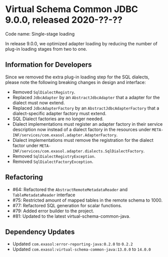 # Virtual Schema Common JDBC 9.0.0, released 2020-??-??

Code name: Single-stage loading

In release 9.0.0, we optimized adapter loading by reducing the number of plug-in loading stages from two to one.

## Information for Developers

Since we removed the extra plug-in loading step for the SQL dialects, please note the following breaking changes in
design and interface:

* Removed `SqlDialectRegistry`.
* Replaced `JdbcAdapter` by an `AbstractJdbcAdapter` that a adapter for the dialect must now extend.
* Replaced `JdbcAdapterFactory` by an `AbstractJdbcAdapterFactory` that a dialect-specific adapter factory must extend.
* SQL Dialect factories are no longer needed.
* Dialect implementations must register an adapter factory in their service description now instead of a dialect factory
  in the resources under `META-INF/services/com.exasol.adapter.AdapterFactory`.
* Dialect implementations must remove the registration for the dialect factor under
  `META-INF/services/com.exasol.adapter.dialects.SqlDialectFactory`.
* Removed `SqlDialectRegistryException`.
* Removed `SqlDialectFactoryException`.

## Refactoring

* #64: Refactored the `AbstractRemoteMetadataReader` and `TableMetadataReader` interface
* #75: Restricted amount of mapped tables in the remote schema to 1000.
* #77: Refactored SQL generation for scalar functions.
* #79: Added error builder to the project.
* #81: Updated to the latest virtual-schema-common-java.

## Dependency Updates

* Updated `com.exasol:error-reporting-java:0.2.0` to `0.2.2`
* Updated `com.exasol:virtual-schema-common-java:13.0.0` to `14.0.0`
